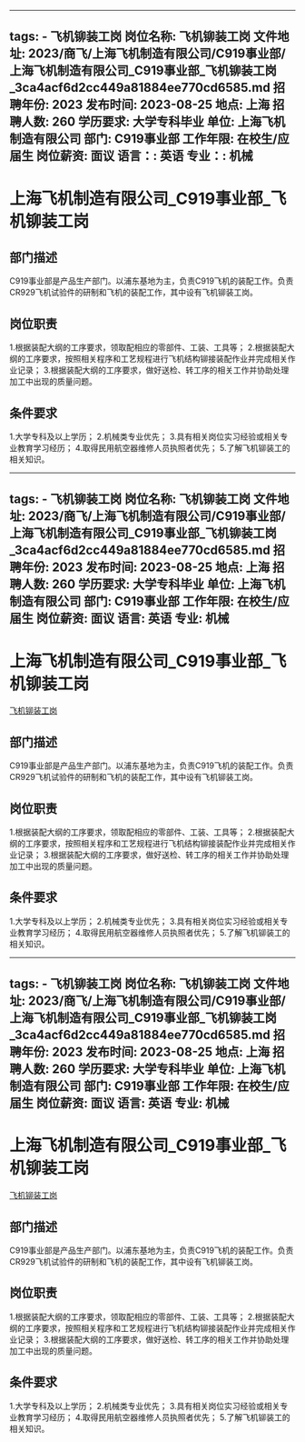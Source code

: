 
---
tags:
    - 飞机铆装工岗
岗位名称: 飞机铆装工岗
文件地址: 2023/商飞/上海飞机制造有限公司/C919事业部/上海飞机制造有限公司_C919事业部_飞机铆装工岗_3ca4acf6d2cc449a81884ee770cd6585.md
招聘年份: 2023
发布时间: 2023-08-25
地点: 上海
招聘人数: 260
学历要求: 大学专科毕业
单位: 上海飞机制造有限公司
部门: C919事业部
工作年限: 在校生/应届生
岗位薪资: 面议
语言：: 英语
专业：: 机械
---

# 上海飞机制造有限公司_C919事业部_飞机铆装工岗

## 部门描述

C919事业部是产品生产部门。以浦东基地为主，负责C919飞机的装配工作。负责CR929飞机试验件的研制和飞机的装配工作，其中设有飞机铆装工岗。

## 岗位职责

1.根据装配大纲的工序要求，领取配相应的零部件、工装、工具等；
 2.根据装配大纲的工序要求，按照相关程序和工艺规程进行飞机结构铆接装配作业并完成相关作业记录；
 3.根据装配大纲的工序要求，做好送检、转工序的相关工作并协助处理加工中出现的质量问题。

 ## 条件要求

1.大学专科及以上学历；
 2.机械类专业优先；
 3.具有相关岗位实习经验或相关专业教育学习经历；
 4.取得民用航空器维修人员执照者优先；
 5.了解飞机铆装工的相关知识。

---
tags:
    - 飞机铆装工岗
岗位名称: 飞机铆装工岗
文件地址: 2023/商飞/上海飞机制造有限公司/C919事业部/上海飞机制造有限公司_C919事业部_飞机铆装工岗_3ca4acf6d2cc449a81884ee770cd6585.md
招聘年份: 2023
发布时间: 2023-08-25
地点: 上海
招聘人数: 260
学历要求: 大学专科毕业
单位: 上海飞机制造有限公司
部门: C919事业部
工作年限: 在校生/应届生
岗位薪资: 面议
语言: 英语
专业: 机械
---

# 上海飞机制造有限公司_C919事业部_飞机铆装工岗

[飞机铆装工岗](http://zhaopin.comac.cc/zp/ct/out/position/positionDetail?planid=3ca4acf6d2cc449a81884ee770cd6585)

## 部门描述

C919事业部是产品生产部门。以浦东基地为主，负责C919飞机的装配工作。负责CR929飞机试验件的研制和飞机的装配工作，其中设有飞机铆装工岗。

## 岗位职责

1.根据装配大纲的工序要求，领取配相应的零部件、工装、工具等；
 2.根据装配大纲的工序要求，按照相关程序和工艺规程进行飞机结构铆接装配作业并完成相关作业记录；
 3.根据装配大纲的工序要求，做好送检、转工序的相关工作并协助处理加工中出现的质量问题。

 ## 条件要求

1.大学专科及以上学历；
 2.机械类专业优先；
 3.具有相关岗位实习经验或相关专业教育学习经历；
 4.取得民用航空器维修人员执照者优先；
 5.了解飞机铆装工的相关知识。

---
tags:
    - 飞机铆装工岗
岗位名称: 飞机铆装工岗
文件地址: 2023/商飞/上海飞机制造有限公司/C919事业部/上海飞机制造有限公司_C919事业部_飞机铆装工岗_3ca4acf6d2cc449a81884ee770cd6585.md
招聘年份: 2023
发布时间: 2023-08-25
地点: 上海
招聘人数: 260
学历要求: 大学专科毕业
单位: 上海飞机制造有限公司
部门: C919事业部
工作年限: 在校生/应届生
岗位薪资: 面议
语言: 英语
专业: 机械
---

# 上海飞机制造有限公司_C919事业部_飞机铆装工岗

[飞机铆装工岗](http://zhaopin.comac.cc/zp/ct/out/position/positionDetail?planid=3ca4acf6d2cc449a81884ee770cd6585)


## 部门描述

C919事业部是产品生产部门。以浦东基地为主，负责C919飞机的装配工作。负责CR929飞机试验件的研制和飞机的装配工作，其中设有飞机铆装工岗。

## 岗位职责

1.根据装配大纲的工序要求，领取配相应的零部件、工装、工具等；
 2.根据装配大纲的工序要求，按照相关程序和工艺规程进行飞机结构铆接装配作业并完成相关作业记录；
 3.根据装配大纲的工序要求，做好送检、转工序的相关工作并协助处理加工中出现的质量问题。

 ## 条件要求

1.大学专科及以上学历；
 2.机械类专业优先；
 3.具有相关岗位实习经验或相关专业教育学习经历；
 4.取得民用航空器维修人员执照者优先；
 5.了解飞机铆装工的相关知识。
